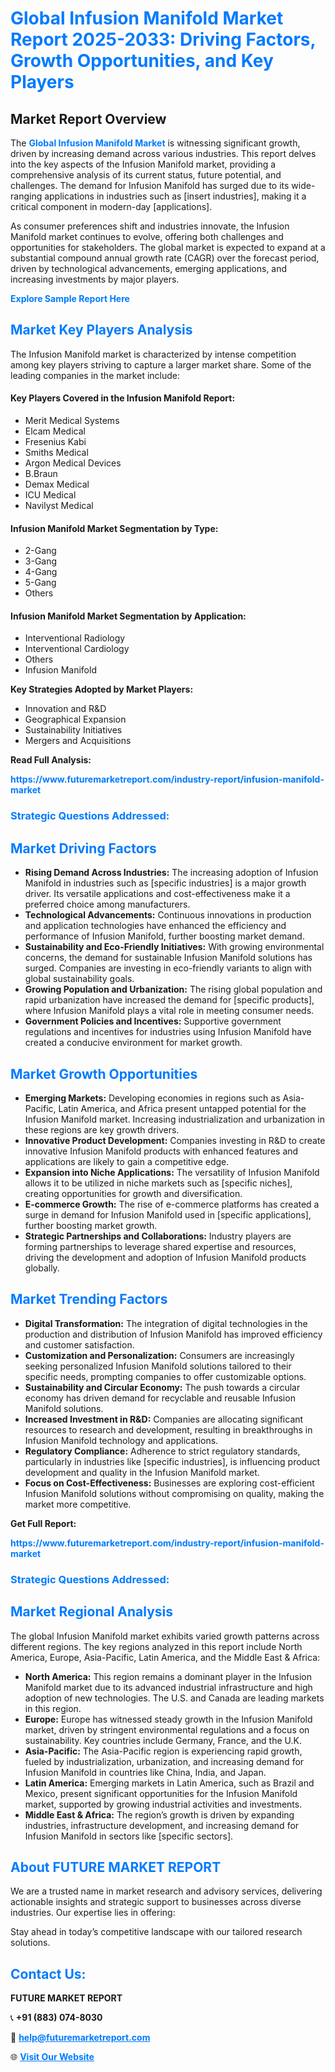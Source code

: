 <h1 style="color: #007BFF;">Global Infusion Manifold Market Report 2025-2033: Driving Factors, Growth Opportunities, and Key Players</h1>

<section id="overview">
<h2>Market Report Overview</h2>
<p>The <a href="https://www.futuremarketreport.com/industry-report/infusion-manifold-market" style="color: #007BFF; text-decoration: none;"><strong>Global Infusion Manifold Market</strong></a> is witnessing significant growth, driven by increasing demand across various industries. This report delves into the key aspects of the Infusion Manifold market, providing a comprehensive analysis of its current status, future potential, and challenges. The demand for Infusion Manifold has surged due to its wide-ranging applications in industries such as [insert industries], making it a critical component in modern-day [applications].</p>
<p>As consumer preferences shift and industries innovate, the Infusion Manifold market continues to evolve, offering both challenges and opportunities for stakeholders. The global market is expected to expand at a substantial compound annual growth rate (CAGR) over the forecast period, driven by technological advancements, emerging applications, and increasing investments by major players.</p>
</section>

<section id="overview">
<p><a href="https://www.futuremarketreport.com/request-sample/reportId=125249" style="color: #007BFF; text-decoration: none;"><strong>Explore Sample Report Here</strong></a></p>
</section>

<section id="key-players">
<h2 style="color: #007BFF;">Market Key Players Analysis</h2>
<p>The Infusion Manifold market is characterized by intense competition among key players striving to capture a larger market share. Some of the leading companies in the market include:</p>
<h4>Key Players Covered in the Infusion Manifold Report:</h4>
<ul><li>Merit Medical Systems</li><li>Elcam Medical</li><li>Fresenius Kabi</li><li>Smiths Medical</li><li>Argon Medical Devices</li><li>B.Braun</li><li>Demax Medical</li><li>ICU Medical</li><li>Navilyst Medical</li></ul>
<h4>Infusion Manifold Market Segmentation by Type:</h4>
<ul><li>2-Gang</li><li>3-Gang</li><li>4-Gang</li><li>5-Gang</li><li>Others</li></ul>

<h4>Infusion Manifold Market Segmentation by Application:</h4>
<ul><li>Interventional Radiology</li><li>Interventional Cardiology</li><li>Others</li><li>Infusion Manifold</li></ul>
<p><strong>Key Strategies Adopted by Market Players:</strong></p>
<ul>
<li>Innovation and R&D</li>
<li>Geographical Expansion</li>
<li>Sustainability Initiatives</li>
<li>Mergers and Acquisitions</li>
</ul>
</section>

<section>
<p><strong>Read Full Analysis: </strong></p><a href="https://www.futuremarketreport.com/industry-report/infusion-manifold-market" style="color: #007BFF; text-decoration: none;"><strong>https://www.futuremarketreport.com/industry-report/infusion-manifold-market</strong></a>
<h3 style="color: #007BFF;">Strategic Questions Addressed:</h3>
</section>

<section id="driving-factors">
<h2 style="color: #007BFF;">Market Driving Factors</h2>
<ul>
<li><strong>Rising Demand Across Industries:</strong> The increasing adoption of Infusion Manifold in industries such as [specific industries] is a major growth driver. Its versatile applications and cost-effectiveness make it a preferred choice among manufacturers.</li>
<li><strong>Technological Advancements:</strong> Continuous innovations in production and application technologies have enhanced the efficiency and performance of Infusion Manifold, further boosting market demand.</li>
<li><strong>Sustainability and Eco-Friendly Initiatives:</strong> With growing environmental concerns, the demand for sustainable Infusion Manifold solutions has surged. Companies are investing in eco-friendly variants to align with global sustainability goals.</li>
<li><strong>Growing Population and Urbanization:</strong> The rising global population and rapid urbanization have increased the demand for [specific products], where Infusion Manifold plays a vital role in meeting consumer needs.</li>
<li><strong>Government Policies and Incentives:</strong> Supportive government regulations and incentives for industries using Infusion Manifold have created a conducive environment for market growth.</li>
</ul>
</section>

<section id="growth-opportunities">
<h2 style="color: #007BFF;">Market Growth Opportunities</h2>
<ul>
<li><strong>Emerging Markets:</strong> Developing economies in regions such as Asia-Pacific, Latin America, and Africa present untapped potential for the Infusion Manifold market. Increasing industrialization and urbanization in these regions are key growth drivers.</li>
<li><strong>Innovative Product Development:</strong> Companies investing in R&D to create innovative Infusion Manifold products with enhanced features and applications are likely to gain a competitive edge.</li>
<li><strong>Expansion into Niche Applications:</strong> The versatility of Infusion Manifold allows it to be utilized in niche markets such as [specific niches], creating opportunities for growth and diversification.</li>
<li><strong>E-commerce Growth:</strong> The rise of e-commerce platforms has created a surge in demand for Infusion Manifold used in [specific applications], further boosting market growth.</li>
<li><strong>Strategic Partnerships and Collaborations:</strong> Industry players are forming partnerships to leverage shared expertise and resources, driving the development and adoption of Infusion Manifold products globally.</li>
</ul>
</section>

<section id="trending-factors">
<h2 style="color: #007BFF;">Market Trending Factors</h2>
<ul>
<li><strong>Digital Transformation:</strong> The integration of digital technologies in the production and distribution of Infusion Manifold has improved efficiency and customer satisfaction.</li>
<li><strong>Customization and Personalization:</strong> Consumers are increasingly seeking personalized Infusion Manifold solutions tailored to their specific needs, prompting companies to offer customizable options.</li>
<li><strong>Sustainability and Circular Economy:</strong> The push towards a circular economy has driven demand for recyclable and reusable Infusion Manifold solutions.</li>
<li><strong>Increased Investment in R&D:</strong> Companies are allocating significant resources to research and development, resulting in breakthroughs in Infusion Manifold technology and applications.</li>
<li><strong>Regulatory Compliance:</strong> Adherence to strict regulatory standards, particularly in industries like [specific industries], is influencing product development and quality in the Infusion Manifold market.</li>
<li><strong>Focus on Cost-Effectiveness:</strong> Businesses are exploring cost-efficient Infusion Manifold solutions without compromising on quality, making the market more competitive.</li>
</ul>
</section>

<section>
<p><strong>Get Full Report: </strong></p><a href="https://www.futuremarketreport.com/industry-report/infusion-manifold-market" style="color: #007BFF; text-decoration: none;"><strong>https://www.futuremarketreport.com/industry-report/infusion-manifold-market</strong></a>
<h3 style="color: #007BFF;">Strategic Questions Addressed:</h3>
</section>


<section id="regional-analysis">
<h2 style="color: #007BFF;">Market Regional Analysis</h2>
<p>The global Infusion Manifold market exhibits varied growth patterns across different regions. The key regions analyzed in this report include North America, Europe, Asia-Pacific, Latin America, and the Middle East & Africa:</p>
<ul>
<li><strong>North America:</strong> This region remains a dominant player in the Infusion Manifold market due to its advanced industrial infrastructure and high adoption of new technologies. The U.S. and Canada are leading markets in this region.</li>
<li><strong>Europe:</strong> Europe has witnessed steady growth in the Infusion Manifold market, driven by stringent environmental regulations and a focus on sustainability. Key countries include Germany, France, and the U.K.</li>
<li><strong>Asia-Pacific:</strong> The Asia-Pacific region is experiencing rapid growth, fueled by industrialization, urbanization, and increasing demand for Infusion Manifold in countries like China, India, and Japan.</li>
<li><strong>Latin America:</strong> Emerging markets in Latin America, such as Brazil and Mexico, present significant opportunities for the Infusion Manifold market, supported by growing industrial activities and investments.</li>
<li><strong>Middle East & Africa:</strong> The region’s growth is driven by expanding industries, infrastructure development, and increasing demand for Infusion Manifold in sectors like [specific sectors].</li>
</ul>
</section>

<footer>
<h2 style="color: #007BFF;">About FUTURE MARKET REPORT</h2>
<p>We are a trusted name in market research and advisory services, delivering actionable insights and strategic support to businesses across diverse industries. Our expertise lies in offering:</p>

<p>Stay ahead in today’s competitive landscape with our tailored research solutions.</p>

<h2 style="color: #007BFF;">Contact Us:</h2>
<p><strong>FUTURE MARKET REPORT</strong></p>
<p>📞 <strong>+91 (883) 074-8030</strong></p>
<p>📧 <strong><a href="mailto:help@futuremarketreport.com" style="color: #007BFF;">help@futuremarketreport.com</a></strong></p>
<p>🌐 <strong><a href="https://www.futuremarketreport.com/" style="color: #007BFF;">Visit Our Website</a></strong></p>
</footer>
